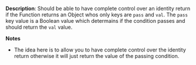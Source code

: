 __Description__: Should be able to have complete control over an identity return if the Function returns an Object whos only keys are `pass` and `val`. The `pass` key value is a Boolean value which determains if the condition passes and should return the `val` value.

__Notes__

+ The idea here is to allow you to have complete control over the identity return otherwise it will just return the value of the passing condition.